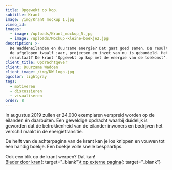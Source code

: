 ```yaml
---
title: Opgewekt op kop.
subtitle: Krant
image: /img/Krant_mockup_1.jpg
vimeo_id:
images:
  - image: /uploads/Krant_mockup_5.jpg
  - image: /uploads/Mockup-kleine-boekje2.jpg
description: >-
  De Waddeneilanden en duurzame energie? Dat gaat goed samen. De resultaten van
  de afgelopen twaalf jaar, projecten en inzet van nu is gebundeld. Het
  resultaat? De krant ‘Opgewekt op kop met de energie van de toekomst’.
client_title: Opdrachtgever
client: Duurzame Wadden
client_image: /img/DW logo.jpg
bgcolor: lightgray
tags:
  - motiveren
  - discussieren
  - visualiseren
order: 8
---
```

In augustus 2019 zullen er 24.000 exemplaren verspreid worden op de eilanden én daarbuiten. Een geweldige opdracht waarbij duidelijk is geworden dat de betrokkenheid van de eilander inwoners en bedrijven het verschil maakt in de energietransitie.

De helft van de achterpagina van de krant kan je los knippen en vouwen tot een handig boekje. Een boekje volle snelle bespaartips.

Ook een blik op de krant werpen? Dat kan\!<br>[Blader door kran](https://www.yumpu.com/nl/document/read/62768432/opgewekt-op-kop-met-de-energie-van-de-toekomst){: target="_blank"}[t op externe pagina](https://www.yumpu.com/nl/document/read/62768432/opgewekt-op-kop-met-de-energie-van-de-toekomst){: target="_blank"}<br>&nbsp;
